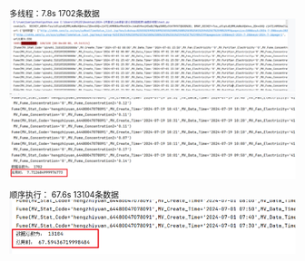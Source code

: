 


多线程：7.8s  1702条数据
![img.png](img.png)
![img_3.png](img_3.png)


顺序执行： 67.6s  13104条数据
![img_4.png](img_4.png)